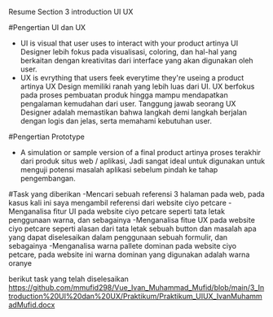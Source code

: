 Resume Section 3 introduction UI UX

#Pengertian UI dan UX
- UI is visual that user uses to interact with your product artinya UI Designer lebih fokus pada visualisasi, coloring, dan hal-hal yang berkaitan dengan kreativitas dari interface yang akan digunakan oleh user.
- UX is evrything that users feek everytime they're useing a product  artinya UX Design memiliki ranah yang lebih luas dari UI. UX berfokus pada proses pembuatan produk hingga mampu mendapatkan pengalaman kemudahan dari user. Tanggung jawab seorang UX Designer adalah memastikan bahwa langkah demi langkah berjalan dengan logis dan jelas, serta memahami kebutuhan user.

#Pengertian Prototype
- A simulation or sample version of a final product artinya proses terakhir dari produk situs web / aplikasi, Jadi sangat ideal untuk digunakan untuk menguji potensi masalah aplikasi sebelum pindah ke tahap pengembangan.

#Task yang diberikan
-Mencari sebuah referensi 3 halaman pada web, pada kasus kali ini saya mengambil referensi dari website ciyo petcare
-Menganalisa fitur UI pada website ciyo petcare seperti tata letak penggunaan warna, dan sebagainya
-Menganalisa fitue UX pada website ciyo petcare seperti alasan dari tata letak sebuah button dan masalah apa yang dapat diselesaikan dalam penggunaan sebuah formulir, dan sebagainya
-Menganalisa warna pallete dominan pada website ciyo petcare, pada website ini warna dominan yang digunakan adalah warna oranye

berikut task yang telah diselesaikan
https://github.com/mmufid298/Vue_Ivan_Muhammad_Mufid/blob/main/3_Introduction%20UI%20dan%20UX/Praktikum/Praktikum_UIUX_IvanMuhammadMufid.docx
